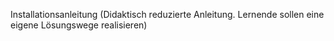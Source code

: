 Installationsanleitung (Didaktisch reduzierte Anleitung. Lernende sollen eine eigene Lösungswege realisieren)